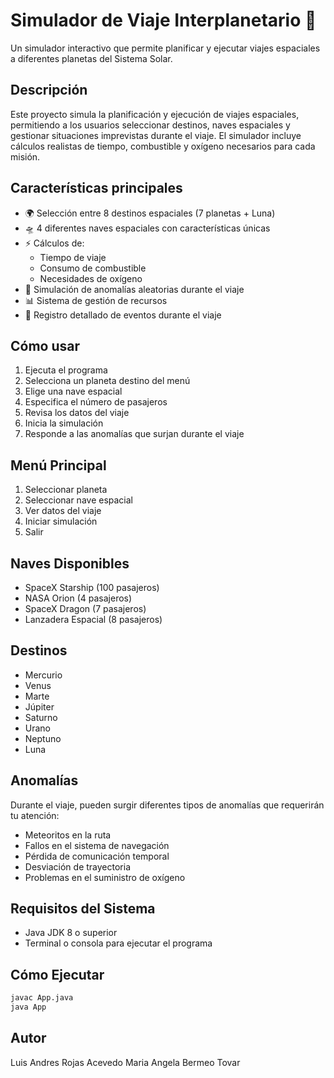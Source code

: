 # Simulador de Viaje Interplanetario 🚀

Un simulador interactivo que permite planificar y ejecutar viajes espaciales a diferentes planetas del Sistema Solar.

## Descripción

Este proyecto simula la planificación y ejecución de viajes espaciales, permitiendo a los usuarios seleccionar destinos, naves espaciales y gestionar situaciones imprevistas durante el viaje. El simulador incluye cálculos realistas de tiempo, combustible y oxígeno necesarios para cada misión.

## Características principales

- 🌍 Selección entre 8 destinos espaciales (7 planetas + Luna)
- 🛸 4 diferentes naves espaciales con características únicas
- ⚡ Cálculos de:
  - Tiempo de viaje
  - Consumo de combustible
  - Necesidades de oxígeno
- 🎯 Simulación de anomalías aleatorias durante el viaje
- 📊 Sistema de gestión de recursos
- 📝 Registro detallado de eventos durante el viaje

## Cómo usar

1. Ejecuta el programa
2. Selecciona un planeta destino del menú
3. Elige una nave espacial
4. Especifica el número de pasajeros
5. Revisa los datos del viaje
6. Inicia la simulación
7. Responde a las anomalías que surjan durante el viaje

## Menú Principal

1. Seleccionar planeta
2. Seleccionar nave espacial
3. Ver datos del viaje
4. Iniciar simulación
5. Salir

## Naves Disponibles

- SpaceX Starship (100 pasajeros)
- NASA Orion (4 pasajeros)
- SpaceX Dragon (7 pasajeros)
- Lanzadera Espacial (8 pasajeros)

## Destinos

- Mercurio
- Venus
- Marte
- Júpiter
- Saturno
- Urano
- Neptuno
- Luna

## Anomalías

Durante el viaje, pueden surgir diferentes tipos de anomalías que requerirán tu atención:
- Meteoritos en la ruta
- Fallos en el sistema de navegación
- Pérdida de comunicación temporal
- Desviación de trayectoria
- Problemas en el suministro de oxígeno

## Requisitos del Sistema

- Java JDK 8 o superior
- Terminal o consola para ejecutar el programa

## Cómo Ejecutar

```bash
javac App.java
java App
```

## Autor

Luis Andres Rojas Acevedo
Maria Angela Bermeo Tovar

